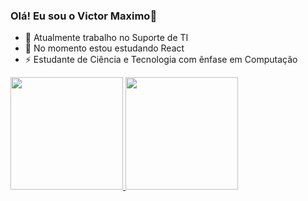 ### Olá! Eu sou o Victor Maximo👋

- 🔭 Atualmente trabalho no Suporte de TI
- 🌱 No momento estou estudando React
- ⚡ Estudante de Ciência e Tecnologia com ênfase em Computação
<div>
  <a href="https://github.com/victormaximoclm">
  <img height="180em" src="https://github-readme-stats.vercel.app/api?username=victormaximoclm&show_icons=true&theme=tokyonight&include_all_commits=true" />
 <img height="180em" src="https://github-readme-stats.vercel.app/api/top-langs/?username=victormaximoclm&show_incons=true&theme=tokyonight" />
</div>
